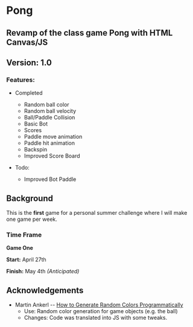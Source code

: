 # Pong
## Revamp of the class game Pong with HTML Canvas/JS
## Version: 1.0
### Features:
* Completed
	* Random ball color
	* Random ball velocity
	* Ball/Paddle Collision
	* Basic Bot 
	* Scores 
	* Paddle move animation
	* Paddle hit animation
	* Backspin
	* Improved Score Board

* Todo:
	* Improved Bot Paddle

## Background
This is the **first** game for a personal summer challenge where I will make one game per week.

### Time Frame
**Game One**

**Start:** April 27th

**Finish:** May 4th *(Anticipated)*

## Acknowledgements
* Martin Ankerl -- [How to Generate Random Colors Programmatically](https://martin.ankerl.com/2009/12/09/how-to-create-random-colors-programmatically/)
	* Use: Random color generation for game objects (e.g. the ball) 
	* Changes: Code was translated into JS with some tweaks.
